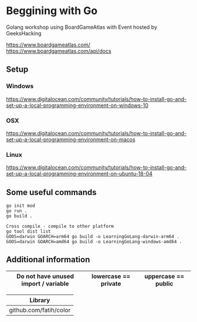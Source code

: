 # Beggining with Go

Golang workshop using BoardGameAtlas with Event hosted by GeeksHacking   

https://www.boardgameatlas.com/
https://www.boardgameatlas.com/api/docs

## Setup


### Windows 
https://www.digitalocean.com/community/tutorials/how-to-install-go-and-set-up-a-local-programming-environment-on-windows-10 

### OSX
https://www.digitalocean.com/community/tutorials/how-to-install-go-and-set-up-a-local-programming-environment-on-macos 

### Linux

https://www.digitalocean.com/community/tutorials/how-to-install-go-and-set-up-a-local-programming-environment-on-ubuntu-18-04 


## Some useful commands
```
go init mod 
go run . 
go build . 

Cross compile - compile to other platform
go tool dist list
GOOS=darwin GOARCH=arm64 go build -o LearningGoLang-darwin-arm64 .
GOOS=darwin GOARCH=amd64 go build -o LearningGoLang-windows-amd64 .
```

## Additional information

| Do not have unused import / variable | lowercase == private | uppercase == public  |
| ------------------------------------ | -------------------- | -------------------- |


| Library                |
| ---------------------- |
| github.com/fatih/color |
